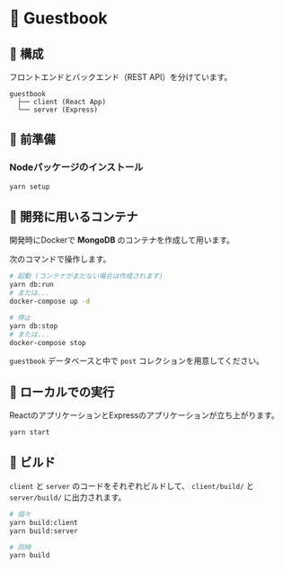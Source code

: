 # 📗 Guestbook

## 📁 構成

フロントエンドとバックエンド（REST API）を分けています。

```
guestbook
  ├── client (React App)
  └── server (Express)
```

## 🎒 前準備

### Nodeパッケージのインストール

```sh
yarn setup
```

## 🐳 開発に用いるコンテナ

開発時にDockerで **MongoDB** のコンテナを作成して用います。

次のコマンドで操作します。

```sh
# 起動 (コンテナがまだない場合は作成されます)
yarn db:run
# または...
docker-compose up -d

# 停止
yarn db:stop
# または...
docker-compose stop
```

`guestbook` データベースと中で `post` コレクションを用意してください。

## 🚗 ローカルでの実行

ReactのアプリケーションとExpressのアプリケーションが立ち上がります。

```sh
yarn start
```

## 🔧 ビルド

`client` と `server` のコードをそれぞれビルドして、 `client/build/` と `server/build/` に出力されます。

```sh
# 個々
yarn build:client
yarn build:server

# 同時
yarn build
```
